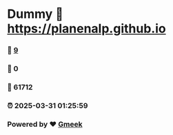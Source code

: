 # Dummy :link: https://planenalp.github.io 
### :page_facing_up: [9](https://planenalp.github.io/tag.html) 
### :speech_balloon: 0 
### :hibiscus: 61712 
### :alarm_clock: 2025-03-31 01:25:59 
### Powered by :heart: [Gmeek](https://github.com/Meekdai/Gmeek)

